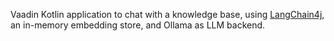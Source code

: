 Vaadin Kotlin application to chat with a knowledge base, using [LangChain4j](https://github.com/langchain4j/langchain4j), an in-memory embedding store, and Ollama as LLM backend.



